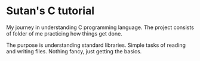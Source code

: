 # Sutan's C tutorial

My journey in understanding C programming language. The project consists of folder of me practicing how things get done.

The purpose is understanding standard libraries. Simple tasks of reading and writing files. Nothing fancy, just getting the basics.